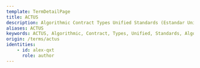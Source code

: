 ```yaml
---
template: TermDetailPage
title: ACTUS 
description: Algorithmic Contract Types Unified Standards (Estandar Unificado de Tipos de Contratos Algorítmicos). Una clasificación y un estándar para contratos financieros.
aliases: ACTUS
keywords: ACTUS, Algorithmic, Contract, Types, Unified, Standards, Algoritmo, Contrato, Tipos, Clasificación, Unificado
origin: /terms/actus
identities: 
    - id: alex-qxt
      role: author
---
```

